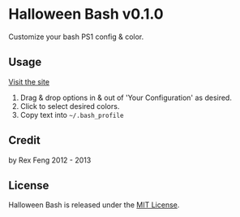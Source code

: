 # Halloween Bash v0.1.0

Customize your bash PS1 config & color.

## Usage

[Visit the site](http://xta.github.io/HalloweenBash/)

1. Drag & drop options in & out of 'Your Configuration' as desired.
2. Click to select desired colors.
3. Copy text into `~/.bash_profile`

## Credit

by Rex Feng 2012 - 2013

## License

Halloween Bash is released under the [MIT License](http://www.opensource.org/licenses/MIT).
